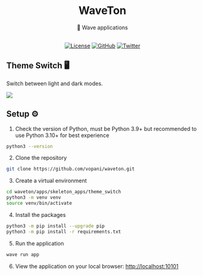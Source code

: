 <div align='center'>

<h1>WaveTon</h1>
💯 Wave applications

<br>
<br>

[![License](https://img.shields.io/badge/license-Apache%202.0-blue.svg?logo=apache)](https://github.com/vopani/waveton/blob/master/LICENSE)
[![GitHub](https://img.shields.io/github/stars/vopani/waveton?color=yellowgreen&logo=github)](https://img.shields.io/github/stars/vopani/waveton?color=yellowgreen&logo=github)
[![Twitter](https://img.shields.io/twitter/follow/vopani)](https://twitter.com/vopani)

</div>

## Theme Switch 🖥️
Switch between light and dark modes.

![](demo.gif)

## Setup ⚙️
1. Check the version of Python, must be Python 3.9+ but recommended to use Python 3.10+ for best experience

```bash
python3 --version
```

2. Clone the repository

```bash
git clone https://github.com/vopani/waveton.git
```

3. Create a virtual environment

```bash
cd waveton/apps/skeleton_apps/theme_switch
python3 -m venv venv
source venv/bin/activate
```

4. Install the packages

```bash
python3 -m pip install --upgrade pip
python3 -m pip install -r requirements.txt
```

5. Run the application

```bash
wave run app
```

6. View the application on your local browser: [http://localhost:10101](http://localhost:10101)
